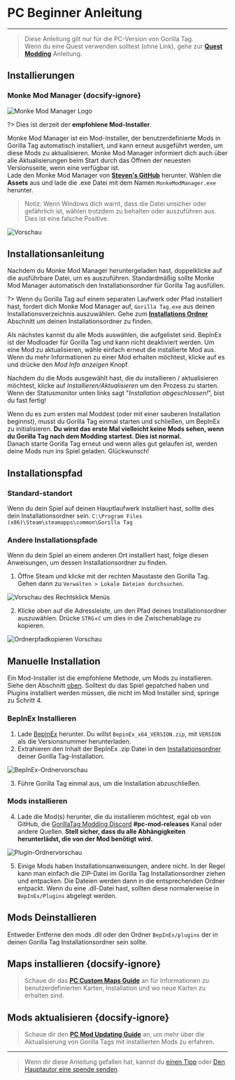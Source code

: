 # PC Beginner Anleitung
---
>
> Diese Anleitung gilt nur für die PC-Version von Gorilla Tag.  
> Wenn du eine Quest verwenden solltest (ohne Link), gehe zur [**Quest Modding**](quest-guide) Anleitung.

<div class="horizontal bordered" data-ea-publisher="gorillatagmodding-burrito-software" data-ea-type="image" data-ea-manual="true" id="pc-mod-guide"></div>

## Installierungen

### Monke Mod Manager {docsify-ignore}

![Monke Mod Manager Logo](../docs/files/mmmlogo.png)

?> Dies ist derzeit der **empfohlene Mod-Installer**.

Monke Mod Manager ist ein Mod-Installer, der benutzerdefinierte Mods in Gorilla Tag automatisch installiert, und kann erneut ausgeführt werden, um diese Mods zu aktualisieren. Monke Mod Manager informiert dich auch über alle Aktualisierungen beim Start durch das Öffnen der neuesten Versionsseite, wenn eine verfügbar ist.  
Lade den Monke Mod Manager von [**Steven's GitHub**](https://github.com/DeadlyKitten/MonkeModManager/releases/latest) herunter. Wählen die **Assets** aus und lade die .exe Datei mit dem Namen `MonkeModManager.exe` herunter.

> Notiz: Wenn Windows dich warnt, dass die Datei unsicher oder gefährlich ist, wählen trotzdem zu behalten oder auszuführen aus. Dies ist eine falsche Positive.

![Vorschau](../docs/files/mmmpreview.png)

## Installationsanleitung

Nachdem du Monke Mod Manager heruntergeladen hast, doppelklicke auf die ausführbare Datei, um es auszuführen. Standardmäßig sollte Monke Mod Manager automatisch den Installationsordner für Gorilla Tag ausfüllen.

?> Wenn du Gorilla Tag auf einem separaten Laufwerk oder Pfad installiert hast, fordert dich Monke Mod Manager auf, `Gorilla Tag.exe` aus deinen Installationsverzeichnis auszuwählen. Gehe zum [**Installations Ordner**](#install-folder) Abschnitt um deinen Installationsordner zu finden.

Als nächstes kannst du alle Mods auswählen, die aufgelistet sind. BepInEx ist der Modloader für Gorilla Tag und kann nicht deaktiviert werden. Um eine Mod zu aktualisieren, wähle einfach erneut die installierte Mod aus. Wenn du mehr Informationen zu einer Mod erhalten möchtest, klicke auf es und drücke den *Mod Info anzeigen* Knopf.

Nachdem du die Mods ausgewählt hast, die du installieren / aktualisieren möchtest, klicke auf *Installieren/Aktualisieren* um den Prozess zu starten. Wenn der Statusmonitor unten links sagt "*Installation abgeschlossen!*", bist du fast fertig!

Wenn du es zum ersten mal Moddest (oder mit einer sauberen Installation beginnst), musst du Gorilla Tag einmal starten und schließen, um BepInEx zu initialisieren. **Du wirst das erste Mal vielleicht keine Mods sehen, wenn du Gorilla Tag nach dem Modding startest. Dies ist normal.**  
Danach starte Gorilla Tag erneut und wenn alles gut gelaufen ist, werden deine Mods nun ins Spiel geladen. Glückwunsch!

## Installationspfad

### Standard-standort

Wenn du dein Spiel auf deinen Hauptlaufwerk installiert hast, sollte dies dein Installationsordner sein. `C:\Program Files (x86)\Steam\steamapps\common\Gorilla Tag`

### Andere Installationspfade

Wenn du dein Spiel an einem anderen Ort installiert hast, folge diesen Anweisungen, um dessen Installationsordner zu finden.

1. Öffne Steam und klicke mit der rechten Maustaste den Gorilla Tag. Gehen dann zu `Verwalten > Lokale Dateien durchsuchen`.

![Vorschau des Rechtsklick Menüs](../docs/files/localfilescontext.png)

2. Klicke oben auf die Adressleiste, um den Pfad deines Installationsordner auszuwählen. Drücke `STRG`+`C` um dies in die Zwischenablage zu kopieren.

![Ordnerpfadkopieren Vorschau](../docs/files/copyfolderpath.png)

## Manuelle Installation
Ein Mod-Installer ist die empfohlene Methode, um Mods zu installieren. Siehe den Abschnitt [oben](#installers). Solltest du das Spiel gepatched haben und Plugins installiert werden müssen, die nicht im Mod Installer sind, springe zu Schritt 4.

### BepInEx Installieren

1. Lade [BepInEx](https://github.com/BepInEx/BepInEx/releases/latest) herunter. Du willst `BepinEx_x64_VERSION.zip`, mit `VERSION` als die Versionsnummer herunterladen.
2. Extrahieren den Inhalt der BepInEx .zip Datei in den [Installationsordner](#install-folder) deiner Gorilla Tag-Installation.

![BepInEx-Ordnervorschau](../docs/files/bepinexfolder.png)

3. Führe Gorilla Tag einmal aus, um die Installation abzuschließen.

### Mods installieren

4. Lade die Mod(s) herunter, die du installieren möchtest, egal ob von GitHub, die [GorillaTag Modding Discord](https://discord.gg/b2MhDBAzTv) **#pc-mod-releases** Kanal oder andere Quellen. **Stell sicher, dass du alle Abhängigkeiten herunterlädst, die von der Mod benötigt wird.**

![Plugin-Ordnervorschau](../docs/files/pluginsfolder.png)

5. Einige Mods haben Installationsanweisungen, andere nicht. In der Regel kann man einfach die ZIP-Datei im Gorilla Tag Installationsordner ziehen und entpacken. Die Dateien werden dann in die entsprechenden Ordner entpackt. Wenn du eine .dll-Datei hast, sollten diese normalerweise in `BepInEx/Plugins` abgelegt werden.

## Mods Deinstallieren

Entweder Entferne den mods .dll oder den Ordner `BepInEx/plugins` der in deinen Gorilla Tag Installationsordner sein sollte.

## Maps installieren {docsify-ignore}

> Schaue dir das [**PC Custom Maps Guide**](pc-maploading) an für Informationen zu benutzerdefinierten Karten, Installation und wo neue Karten zu erhalten sind.

## Mods aktualisieren {docsify-ignore}

> Schaue dir den [**PC Mod Updating Guide**](pc-updating) an, um mehr über die Aktualisierung von Gorilla Tags mit installierten Mods zu erfahren.

---

> Wenn dir diese Anleitung gefallen hat, kannst du [einen Tipp](https://streamelements.com/burritosoft/tip) oder [Den Hauptautor eine spende senden](https://github.com/sponsors/burritosoftware).